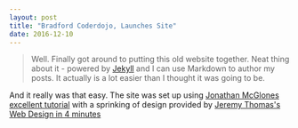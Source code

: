 ```yaml
---
layout: post
title: "Bradford Coderdojo, Launches Site"
date: 2016-12-10
---
```


> Well. Finally got around to putting this old website together. Neat thing about it - powered by [Jekyll](http://jekyllrb.com) and I can use Markdown to author my posts. It actually is a lot easier than I thought it was going to be.

And it really was that easy.
The site was set up using [Jonathan McGlones excellent tutorial](http://jmcglone.com/guides/github-pages/) with a sprinking of design provided by [Jeremy Thomas's Web Design in 4 minutes](http://jgthms.com/web-design-in-4-minutes)

